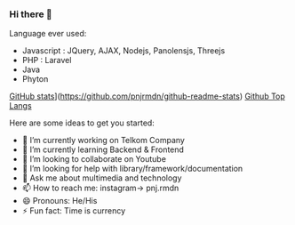 ### Hi there 👋

Language ever used:
- Javascript : JQuery, AJAX, Nodejs, Panolensjs, Threejs
- PHP : Laravel
- Java
- Phyton 

[GitHub stats](https://github-readme-stats.vercel.app/api?username=pnjrmdn)](https://github.com/pnjrmdn/github-readme-stats)
[Github Top Langs](https://github-readme-stats.vercel.app/api/top-langs/?username=pnjrmdn&layout=compact)

Here are some ideas to get you started:
- 🔭 I’m currently working on Telkom Company
- 🌱 I’m currently learning Backend & Frontend
- 👯 I’m looking to collaborate on Youtube
- 🤔 I’m looking for help with library/framework/documentation
- 💬 Ask me about multimedia and technology
- 📫 How to reach me: instagram-> pnj.rmdn
- 😄 Pronouns: He/His
- ⚡ Fun fact: Time is currency

